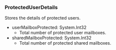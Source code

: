 ### ProtectedUserDetails
Stores the details of protected users.

- userMailboxProtected: System.Int32
  - Total number of protected user mailboxes.
- sharedMailboxProtected: System.Int32
  - Total number of protected shared mailboxes.
